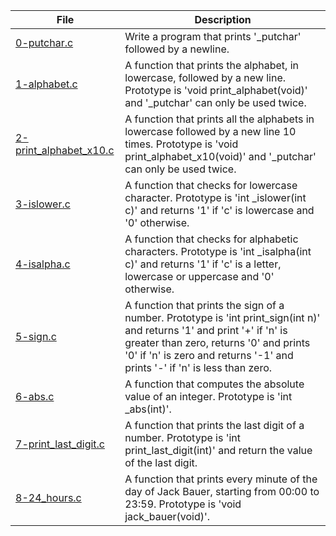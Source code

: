 |File|Description|
|-|-|
|[0-putchar.c](0-putchar.c)|Write a program that prints '\_putchar' followed by a newline.|
|[1-alphabet.c](1-alphabet.c)|A function that prints the alphabet, in lowercase, followed by a new line. Prototype is 'void print_alphabet(void)' and '\_putchar' can only be used twice.|
|[2-print_alphabet_x10.c](2-print_alphabet_x10.c)|A function that prints all the alphabets in lowercase followed by a new line 10 times. Prototype is 'void print_alphabet_x10(void)' and '\_putchar' can only be used twice.|
|[3-islower.c](3-islower.c)|A function that checks for lowercase character. Prototype is 'int \_islower(int c)' and returns '1' if 'c' is lowercase and '0' otherwise.|
|[4-isalpha.c](4-isalpha.c)|A function that checks for alphabetic characters. Prototype is 'int \_isalpha(int c)' and returns '1' if 'c' is a letter, lowercase or uppercase and '0' otherwise.|
|[5-sign.c](5-sign.c)|A function that prints the sign of a number. Prototype is 'int print_sign(int n)' and returns '1' and print '+' if 'n' is greater than zero, returns '0' and prints '0' if 'n' is zero and returns '-1' and prints '-' if 'n' is less than zero.|
|[6-abs.c](6-abs.c)|A function that computes the absolute value of an integer. Prototype is 'int \_abs(int)'.|
|[7-print_last_digit.c](7-print_last_digit.c)|A function that prints the last digit of a number. Prototype is 'int print_last_digit(int)' and return the value of the last digit.|
|[8-24_hours.c](24-hourse.c)|A function that prints every minute of the day of Jack Bauer, starting from 00:00 to 23:59. Prototype is 'void jack_bauer(void)'.|
